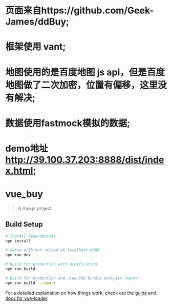 # 页面来自https://github.com/Geek-James/ddBuy;
# 框架使用 vant;
# 地图使用的是百度地图 js api，但是百度地图做了二次加密，位置有偏移，这里没有解决;
# 数据使用fastmock模拟的数据;
# demo地址 http://39.100.37.203:8888/dist/index.html;


# vue_buy

> A Vue.js project

## Build Setup

``` bash
# install dependencies
npm install

# serve with hot reload at localhost:8080
npm run dev

# build for production with minification
npm run build

# build for production and view the bundle analyzer report
npm run build --report
```

For a detailed explanation on how things work, check out the [guide](http://vuejs-templates.github.io/webpack/) and [docs for vue-loader](http://vuejs.github.io/vue-loader).
